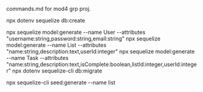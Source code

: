 commands.md for mod4 grp proj.

npx dotenv sequelize db:create

npx sequelize model:generate --name User --attributes "username:string,password:string,email:string"
npx sequelize model:generate --name List --attributes "name:string,description:text,userId:integer"
npx sequelize model:generate --name Task --attributes "name:string,description:text,isComplete:boolean,listId:integer,userId:integer"
 npx dotenv sequelize-cli db:migrate

 npx sequelize-cli seed:generate --name list